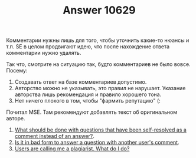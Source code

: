 ﻿---
title: "Answer 10629"
se.owner.user_id: 15479
se.owner.display_name: "Suvitruf - Andrei Apanasik"
se.owner.link: "https://ru.meta.stackoverflow.com/users/15479/suvitruf-andrei-apanasik"
se.answer_id: 10629
se.question_id: 10628
se.post_type: answer
se.score: 2
se.is_accepted: False
---
<p>Комментарии нужны лишь для того, чтобы уточнить какие-то нюансы и т.п. SE в целом продвигают идею, что после нахождение ответа комментарии нужно удалять.</p>
<p>Так что, смотрите на ситуацию так, будто комментариев не было вовсе. Посему:</p>
<ol>
<li>Создавать ответ на базе комментариев допустимо.</li>
<li>Авторство можно не указывать, это правил не нарушает. Указание авторства лишь рекомендация и правило хорошего тона.</li>
<li>Нет ничего плохого в том, чтобы &quot;фармить репутацию&quot; (:</li>
</ol>
<p>Почитал MSE. Там рекомендуют добавлять текст об оригинальном авторе.</p>
<ol>
<li><a href="https://meta.stackexchange.com/q/117251/260198">What should be done with questions that have been self-resolved as a comment instead of an answer?</a>.</li>
<li><a href="https://meta.stackexchange.com/q/64140/260198">Is it in bad form to answer a question with another user&#39;s comment</a>.</li>
<li><a href="https://meta.stackexchange.com/q/160077/260198">Users are calling me a plagiarist. What do I do?</a></li>
</ol>
